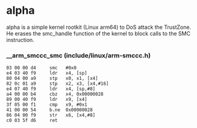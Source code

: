 # alpha
alpha is a simple kernel rootkit (Linux arm64) to DoS attack the TrustZone. He erases the smc_handle function of the kernel to block calls to the SMC instruction.   

### __arm_smccc_smc (include/linux/arm-smccc.h)   
   
```
03 00 00 d4     smc   #0x0   
e4 03 40 f9     ldr   x4, [sp]   
80 04 00 a9     stp   x0, x1, [x4]   
82 0c 01 a9     stp   x2, x3, [x4,#16]   
e4 07 40 f9     ldr   x4, [sp,#8]   
a4 00 00 b4     cbz   x4, 0x00000028   
89 00 40 f9     ldr   x9, [x4]   
3f 05 00 f1     cmp   x9, #0x1   
41 00 00 54     b.ne  0x00000028   
86 04 00 f9     str   x6, [x4,#8]   
c0 03 5f d6     ret
```
